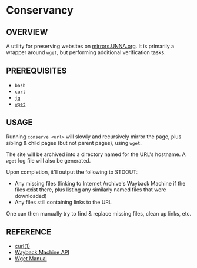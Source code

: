 # Conservancy

## OVERVIEW

A utility for preserving websites on [mirrors.UNNA.org](http://mirrors.unna.org/). It is primarily a wrapper around `wget`, but performing additional verification tasks.

## PREREQUISITES

* `bash`
* [`curl`](https://curl.se/)
* [`jq`](https://stedolan.github.io/jq/)
* [`wget`](https://www.gnu.org/software/wget/)

## USAGE

Running `conserve <url>` will slowly and recursively mirror the page, plus sibling & child pages (but not parent pages), using `wget`.

The site will be archived into a directory named for the URL's hostname. A `wget` log file will also be generated.

Upon completion, it'll output the following to STDOUT:

* Any missing files (linking to Internet Archive's Wayback Machine if the files exist there, plus listing any similarly named files that were downloaded)
* Any files still containing links to the URL

One can then manually try to find & replace missing files, clean up links, etc.

## REFERENCE

* [curl(1)](https://curl.se/docs/manpage.html)
* [Wayback Machine API](https://archive.org/help/wayback_api.php)
* [Wget Manual](https://www.gnu.org/software/wget/manual/wget.html)
